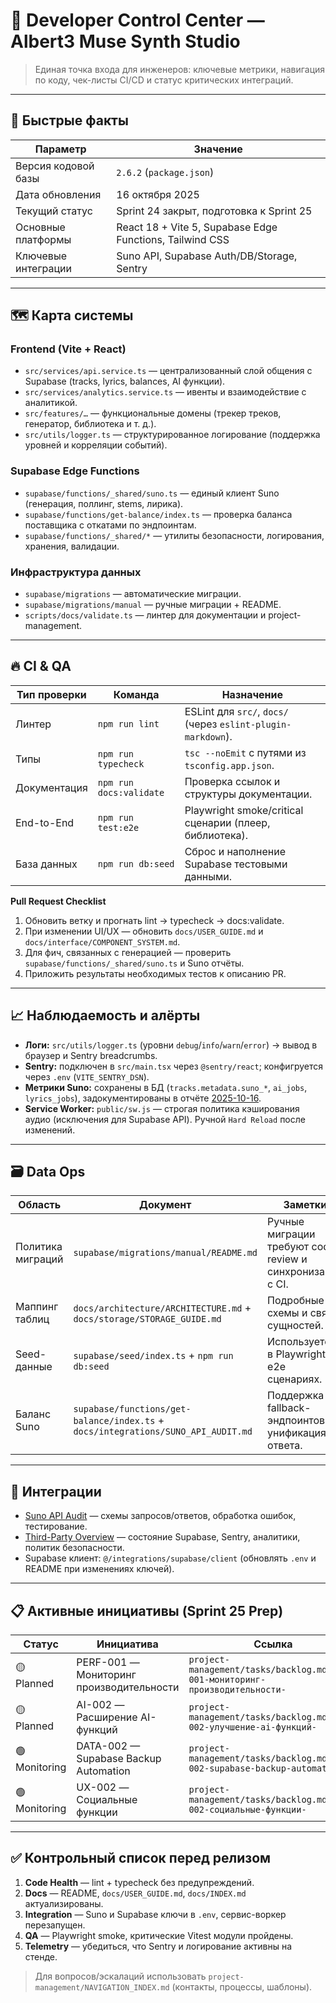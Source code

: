 # 🧭 Developer Control Center — Albert3 Muse Synth Studio

> Единая точка входа для инженеров: ключевые метрики, навигация по коду, чек-листы CI/CD и статус критических интеграций.

---

## 📌 Быстрые факты

| Параметр | Значение |
| --- | --- |
| Версия кодовой базы | `2.6.2` (`package.json`) |
| Дата обновления | 16 октября 2025 |
| Текущий статус | Sprint 24 закрыт, подготовка к Sprint 25 |
| Основные платформы | React 18 + Vite 5, Supabase Edge Functions, Tailwind CSS |
| Ключевые интеграции | Suno API, Supabase Auth/DB/Storage, Sentry |

---

## 🗺️ Карта системы

### Frontend (Vite + React)
- `src/services/api.service.ts` — централизованный слой общения с Supabase (tracks, lyrics, balances, AI функции).
- `src/services/analytics.service.ts` — ивенты и взаимодействие с аналитикой.
- `src/features/…` — функциональные домены (трекер треков, генератор, библиотека и т. д.).
- `src/utils/logger.ts` — структурированное логирование (поддержка уровней и корреляции событий).

### Supabase Edge Functions
- `supabase/functions/_shared/suno.ts` — единый клиент Suno (генерация, поллинг, stems, лирика).
- `supabase/functions/get-balance/index.ts` — проверка баланса поставщика с откатами по эндпоинтам.
- `supabase/functions/_shared/*` — утилиты безопасности, логирования, хранения, валидации.

### Инфраструктура данных
- `supabase/migrations` — автоматические миграции.
- `supabase/migrations/manual` — ручные миграции + README.
- `scripts/docs/validate.ts` — линтер для документации и project-management.

---

## 🔥 CI & QA

| Тип проверки | Команда | Назначение |
| --- | --- | --- |
| Линтер | `npm run lint` | ESLint для `src/`, `docs/` (через `eslint-plugin-markdown`). |
| Типы | `npm run typecheck` | `tsc --noEmit` с путями из `tsconfig.app.json`. |
| Документация | `npm run docs:validate` | Проверка ссылок и структуры документации. |
| End-to-End | `npm run test:e2e` | Playwright smoke/critical сценарии (плеер, библиотека). |
| База данных | `npm run db:seed` | Сброс и наполнение Supabase тестовыми данными. |

**Pull Request Checklist**
1. Обновить ветку и прогнать lint → typecheck → docs:validate.
2. При изменении UI/UX — обновить `docs/USER_GUIDE.md` и `docs/interface/COMPONENT_SYSTEM.md`.
3. Для фич, связанных с генерацией — проверить `supabase/functions/_shared/suno.ts` и Suno отчёты.
4. Приложить результаты необходимых тестов к описанию PR.

---

## 📈 Наблюдаемость и алёрты

- **Логи:** `src/utils/logger.ts` (уровни `debug`/`info`/`warn`/`error`) → вывод в браузер и Sentry breadcrumbs.
- **Sentry:** подключен в `src/main.tsx` через `@sentry/react`; конфигруется через `.env` (`VITE_SENTRY_DSN`).
- **Метрики Suno:** сохранены в БД (`tracks.metadata.suno_*`, `ai_jobs`, `lyrics_jobs`), задокументированы в отчёте [2025-10-16](../project-management/reports/2025-10-16-repo-audit.md#observability).
- **Service Worker:** `public/sw.js` — строгая политика кэширования аудио (исключения для Supabase API). Ручной `Hard Reload` после изменений.

---

## 🗃️ Data Ops

| Область | Документ | Заметки |
| --- | --- | --- |
| Политика миграций | `supabase/migrations/manual/README.md` | Ручные миграции требуют code-review и синхронизации с CI. |
| Маппинг таблиц | `docs/architecture/ARCHITECTURE.md` + `docs/storage/STORAGE_GUIDE.md` | Подробные схемы и связи сущностей. |
| Seed-данные | `supabase/seed/index.ts` + `npm run db:seed` | Используется в Playwright и e2e сценариях. |
| Баланс Suno | `supabase/functions/get-balance/index.ts` + `docs/integrations/SUNO_API_AUDIT.md` | Поддержка fallback-эндпоинтов и унификация ответа. |

---

## 🔌 Интеграции

- [Suno API Audit](integrations/SUNO_API_AUDIT.md) — схемы запросов/ответов, обработка ошибок, тестирование.
- [Third-Party Overview](integrations/THIRD_PARTY_OVERVIEW.md) — состояние Supabase, Sentry, аналитики, политик безопасности.
- Supabase клиент: `@/integrations/supabase/client` (обновлять `.env` и README при изменениях ключей).

---

## 📋 Активные инициативы (Sprint 25 Prep)

| Статус | Инициатива | Ссылка |
| --- | --- | --- |
| 🟡 Planned | PERF-001 — Мониторинг производительности | `project-management/tasks/backlog.md#perf-001-мониторинг-производительности-` |
| 🟡 Planned | AI-002 — Расширение AI-функций | `project-management/tasks/backlog.md#ai-002-улучшение-ai-функций-` |
| 🟢 Monitoring | DATA-002 — Supabase Backup Automation | `project-management/tasks/backlog.md#data-002-supabase-backup-automation-` |
| 🟢 Monitoring | UX-002 — Социальные функции | `project-management/tasks/backlog.md#ux-002-социальные-функции-` |

---

## ✅ Контрольный список перед релизом

1. **Code Health** — lint + typecheck без предупреждений.
2. **Docs** — README, `docs/USER_GUIDE.md`, `docs/INDEX.md` актуализированы.
3. **Integration** — Suno и Supabase ключи в `.env`, сервис-воркер перезапущен.
4. **QA** — Playwright smoke, критические Vitest модули пройдены.
5. **Telemetry** — убедиться, что Sentry и логирование активны на стенде.

> Для вопросов/эскалаций использовать `project-management/NAVIGATION_INDEX.md` (контакты, процессы, шаблоны).
